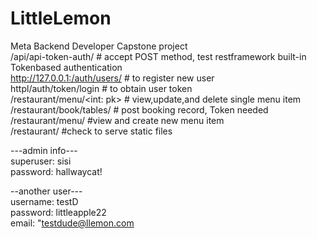 # LittleLemon
Meta Backend Developer Capstone project<br>
/api/api-token-auth/ # accept POST method, test restframework built-in Tokenbased authentication<br>
http://127.0.0.1:/auth/users/  # to register new user <br>
httpl/auth/token/login  # to obtain user token <br>
/restaurant/menu/<int: pk> # view,update,and delete single menu item <br>
/restaurant/book/tables/ # post booking record, Token needed <br>
/restaurant/menu/  #view and create new menu item <br>
/restaurant/ #check to serve static files <br>

---admin info--- <br>
superuser: sisi <br>
password: hallwaycat! <br>

--another user--- <br>
username: testD <br>
password: littleapple22 <br>
email: "testdude@llemon.com

